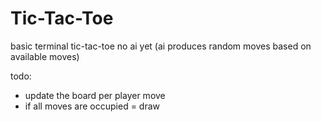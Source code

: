 # Tic-Tac-Toe
basic terminal tic-tac-toe
no ai yet 
(ai produces random moves based on available moves)

todo: 
* update the board per player move
* if all moves are occupied = draw
